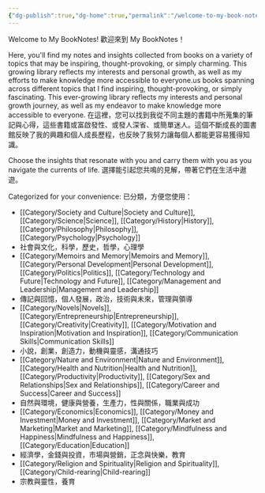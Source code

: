 ```yaml
---
{"dg-publish":true,"dg-home":true,"permalink":"/welcome-to-my-book-notes/","tags":["gardenEntry"],"dgPassFrontmatter":true,"created":"2024-11-27T18:07:43.869+08:00","updated":"2024-11-28T21:23:59.267+08:00"}
---
```


Welcome to My BookNotes! 歡迎來到 My BookNotes！

Here, you'll find my notes and insights collected from books on a variety of topics that may be inspiring, thought-provoking, or simply charming.  This growing library reflects my interests and personal growth, as well as my efforts to make knowledge more accessible to everyone.us books spanning across different topics that I find inspiring, thought-provoking, or simply fascinating. This ever-growing library reflects my interests and personal growth journey, as well as my endeavor to make knowledge more accessible to everyone. 在這裡，您可以找到我從不同主題的書籍中所蒐集的筆記與心得，這些書籍或富啟發性、或發人深省、或簡單迷人。這個不斷成長的圖書館反映了我的興趣和個人成長歷程，也反映了我努力讓每個人都能更容易獲得知識。

Choose the insights that resonate with you and carry them with you as you navigate the currents of life. 選擇能引起您共鳴的見解，帶著它們在生活中遨遊。

Categorized for your convenience: 已分類，方便您使用：
 - [[Category/Society and Culture\|Society and Culture]], [[Category/Science\|Science]], [[Category/History\|History]], [[Category/Philosophy\|Philosophy]], [[Category/Psychology\|Psychology]]
 - 社會與文化，科學，歷史，哲學，心理學 
- [[Category/Memoirs and Memory\|Memoirs and Memory]], [[Category/Personal Development\|Personal Development]], [[Category/Politics\|Politics]], [[Category/Technology and Future\|Technology and Future]], [[Category/Management and Leadership\|Management and Leadership]]
- 傳記與回憶，個人發展，政治，技術與未來，管理與領導 
- [[Category/Novels\|Novels]], [[Category/Entrepreneurship\|Entrepreneurship]], [[Category/Creativity\|Creativity]], [[Category/Motivation and Inspiration\|Motivation and Inspiration]], [[Category/Communication Skills\|Communication Skills]]
- 小說，創業，創造力，動機與靈感，溝通技巧 
- [[Category/Nature and Environment\|Nature and Environment]], [[Category/Health and Nutrition\|Health and Nutrition]], [[Category/Productivity\|Productivity]], [[Category/Sex and Relationships\|Sex and Relationships]], [[Category/Career and Success\|Career and Success]]
- 自然與環境，健康與營養，生產力，性與關係，職業與成功 
- [[Category/Economics\|Economics]], [[Category/Money and Investment\|Money and Investment]], [[Category/Market and Marketing\|Market and Marketing]], [[Category/Mindfulness and Happiness\|Mindfulness and Happiness]], [[Category/Education\|Education]]
- 經濟學，金錢與投資，市場與營銷，正念與快樂，教育 
- [[Category/Religion and Spirituality\|Religion and Spirituality]], [[Category/Child-rearing\|Child-rearing]]
- 宗教與靈性，養育 
